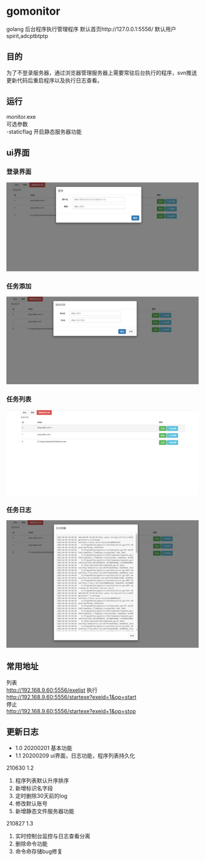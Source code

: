 # gomonitor
golang 后台程序执行管理程序
默认首页http://127.0.0.1:5556/
默认用户spirit,adcptbtptp
## 目的
为了不登录服务器，通过浏览器管理服务器上需要常驻后台执行的程序，svn推送更新代码后重启程序以及执行日志查看。
## 运行
monitor.exe  
可选参数  
-staticflag 开启静态服务器功能


## ui界面
### 登录界面
![login](4.png)
### 任务添加
![login](3.png)
### 任务列表
![login](1.png)
### 任务日志
![login](2.png)

## 常用地址
列表  
http://192.168.9.60:5556/exelist 
执行  
http://192.168.9.60:5556/startexe?exeid=1&op=start  
停止  
http://192.168.9.60:5556/startexe?exeid=1&op=stop  

## 更新日志
* 1.0 20200201 基本功能
* 1.1 20200209 ui界面，日志功能，程序列表持久化

210630 1.2
1. 程序列表默认升序排序
2. 新增标识名字段
3. 定时删除30天前的log
4. 修改默认账号
5. 新增静态文件服务器功能  
  
210827 1.3  
1. 实时控制台监控与日志查看分离    
2. 删除命令功能  
3. 命令命存储bug修复  
